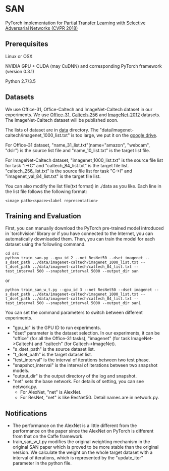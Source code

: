 # SAN
PyTorch implementation for [Partial Transfer Learning with Selective Adversarial Networks (CVPR 2018)](http://openaccess.thecvf.com/content_cvpr_2018/papers/Cao_Partial_Transfer_Learning_CVPR_2018_paper.pdf) 

## Prerequisites
Linux or OSX

NVIDIA GPU + CUDA (may CuDNN) and corresponding PyTorch framework (version 0.3.1)

Python 2.7/3.5

## Datasets
We use Office-31, Office-Caltech and ImageNet-Caltech dataset in our experiments. We use [Office-31](https://people.eecs.berkeley.edu/~jhoffman/domainadapt), [Caltech-256](http://www.vision.caltech.edu/Image_Datasets/Caltech256) and [ImageNet-2012](http://www.image-net.org) datasets. The ImageNet-Caltech dataset will be published soon. 

The lists of dataset are in [data](./data) directory. The "data/imagenet-caltech/imagenet_1000_list.txt" is too large, we put it on the [google drive](https://drive.google.com/open?id=1QARHJoxVpyB2EQZyrBbBHSiEQjBowPD2). 

For Office-31 dataset, "name_31_list.txt"(name="amazon", "webcam", "dslr") is the source list file and "name_10_list.txt" is the target list file.

For ImageNet-Caltech dataset, "imagenet_1000_list.txt" is the source file list for task "I->C" and "caltech_84_list.txt" is the target file list. "caltech_256_list.txt" is the source file list for task "C->I" and "imagenet_val_84_list.txt" is the target file list.

You can also modify the list file(txt format) in ./data as you like. Each line in the list file follows the following format:
```
<image path><space><label representation>
```

## Training and Evaluation
First, you can manually download the PyTorch pre-trained model introduced in `torchvision' library or if you have connected to the Internet, you can automatically downloaded them.
Then, you can train the model for each dataset using the followling command.
```
cd src
python train_san.py --gpu_id 2 --net ResNet50 --dset imagenet --s_dset_path ../data/imagenet-caltech/imagenet_1000_list.txt --t_dset_path ../data/imagenet-caltech/caltech_84_list.txt --test_interval 500 --snapshot_interval 5000 --output_dir san
```
or
```
python train_san_w_t.py --gpu_id 3 --net ResNet50 --dset imagenet --s_dset_path ../data/imagenet-caltech/imagenet_1000_list.txt --t_dset_path ../data/imagenet-caltech/caltech_84_list.txt --test_interval 500 --snapshot_interval 5000 --output_dir san1
```
You can set the command parameters to switch between different experiments. 
- "gpu_id" is the GPU ID to run experiments.
- "dset" parameter is the dataset selection. In our experiments, it can be "office" (for all the Office-31 tasks), "imagenet" (for task ImageNet->Caltech) and "caltech" (for Caltech->ImageNet).
- "s_dset_path" is the source dataset list.
- "t_dset_path" is the target dataset list.
- "test_interval" is the interval of iterations between two test phase.
- "snapshot_interval" is the interval of iterations between two snapshot models.
- "output_dir" is the output directory of the log and snapshot.
- "net" sets the base network. For details of setting, you can see network.py.
    - For AlexNet, "net" is AlexNet.    
    - For ResNet, "net" is like ResNet50. Detail names are in network.py.

## Notifications
- The performance on the AlexNet is a little different from the performance on the paper since the AlexNet on PyTorch is different from that on the Caffe framework.
- train_san_w_t.py modifies the original weighting mechanism in the original SAN paper which is proved to be more stable than the original version. We calculate the weight on the whole target dataset with a interval of iterations, which is represented by the "update_iter" parameter in the python file.
